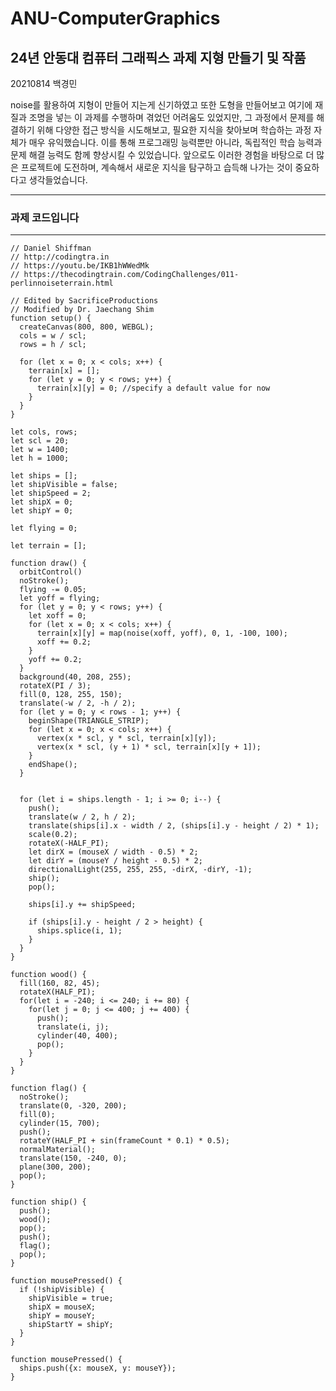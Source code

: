 # ANU-ComputerGraphics
## 24년 안동대 컴퓨터 그래픽스 과제 지형 만들기 및 작품

20210814 백경민

noise를 활용하여 지형이 만들어 지는게 신기하였고 또한 도형을 만들어보고 여기에 재질과 조명을 넣는 이 과제를 수행하며 겪었던 어려움도 있었지만, 그 과정에서 문제를 해결하기 위해 다양한 접근 방식을 시도해보고, 필요한 지식을 찾아보며 학습하는 과정 자체가 매우 유익했습니다. 이를 통해 프로그래밍 능력뿐만 아니라, 독립적인 학습 능력과 문제 해결 능력도 함께 향상시킬 수 있었습니다. 앞으로도 이러한 경험을 바탕으로 더 많은 프로젝트에 도전하며, 계속해서 새로운 지식을 탐구하고 습득해 나가는 것이 중요하다고 생각들었습니다.

------------------------------------------------------------------------------
### 과제 코드입니다
------------------------------------------------------------------------------
    // Daniel Shiffman
    // http://codingtra.in
    // https://youtu.be/IKB1hWWedMk
    // https://thecodingtrain.com/CodingChallenges/011-perlinnoiseterrain.html
    
    // Edited by SacrificeProductions
    // Modified by Dr. Jaechang Shim
    function setup() {
      createCanvas(800, 800, WEBGL);
      cols = w / scl;
      rows = h / scl;
    
      for (let x = 0; x < cols; x++) {
        terrain[x] = [];
        for (let y = 0; y < rows; y++) {
          terrain[x][y] = 0; //specify a default value for now
        }
      }
    }
    
    let cols, rows;
    let scl = 20;
    let w = 1400;
    let h = 1000;
    
    let ships = [];
    let shipVisible = false;
    let shipSpeed = 2;
    let shipX = 0;
    let shipY = 0; 
    
    let flying = 0;
    
    let terrain = [];
    
    function draw() {
      orbitControl()
      noStroke();
      flying -= 0.05;
      let yoff = flying;
      for (let y = 0; y < rows; y++) {
        let xoff = 0;
        for (let x = 0; x < cols; x++) {
          terrain[x][y] = map(noise(xoff, yoff), 0, 1, -100, 100);
          xoff += 0.2;
        }
        yoff += 0.2;
      }
      background(40, 208, 255);
      rotateX(PI / 3);
      fill(0, 128, 255, 150);
      translate(-w / 2, -h / 2);
      for (let y = 0; y < rows - 1; y++) {
        beginShape(TRIANGLE_STRIP);
        for (let x = 0; x < cols; x++) {
          vertex(x * scl, y * scl, terrain[x][y]);
          vertex(x * scl, (y + 1) * scl, terrain[x][y + 1]);
        }
        endShape();
      }
      
      
      for (let i = ships.length - 1; i >= 0; i--) {
        push();
        translate(w / 2, h / 2);
        translate(ships[i].x - width / 2, (ships[i].y - height / 2) * 1);
        scale(0.2);
        rotateX(-HALF_PI);
        let dirX = (mouseX / width - 0.5) * 2;
        let dirY = (mouseY / height - 0.5) * 2;
        directionalLight(255, 255, 255, -dirX, -dirY, -1);
        ship();
        pop();
    
        ships[i].y += shipSpeed;
        
        if (ships[i].y - height / 2 > height) {
          ships.splice(i, 1);
        }
      }
    }
    
    function wood() {
      fill(160, 82, 45);
      rotateX(HALF_PI);
      for(let i = -240; i <= 240; i += 80) {
        for(let j = 0; j <= 400; j += 400) {
          push();
          translate(i, j);
          cylinder(40, 400);
          pop();
        }
      }
    }
    
    function flag() {
      noStroke();
      translate(0, -320, 200);
      fill(0); 
      cylinder(15, 700);
      push(); 
      rotateY(HALF_PI + sin(frameCount * 0.1) * 0.5);  
      normalMaterial(); 
      translate(150, -240, 0); 
      plane(300, 200); 
      pop(); 
    }
    
    function ship() {
      push();
      wood();
      pop();
      push();
      flag();
      pop();
    }
    
    function mousePressed() {
      if (!shipVisible) { 
        shipVisible = true;
        shipX = mouseX; 
        shipY = mouseY;
        shipStartY = shipY; 
      }
    }
    
    function mousePressed() {
      ships.push({x: mouseX, y: mouseY});
    }
